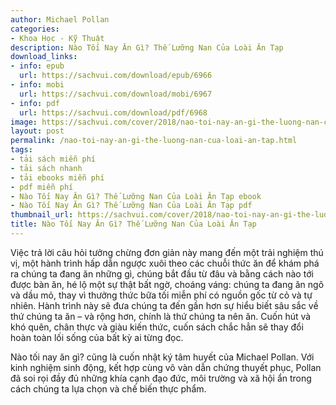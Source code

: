 ```yaml
---
author: Michael Pollan
categories:
- Khoa Học - Kỹ Thuật
description: Nào Tối Nay Ăn Gì? Thế Lưỡng Nan Của Loài Ăn Tạp
download_links:
- info: epub
  url: https://sachvui.com/download/epub/6966
- info: mobi
  url: https://sachvui.com/download/mobi/6967
- info: pdf
  url: https://sachvui.com/download/pdf/6968
image: https://sachvui.com/cover/2018/nao-toi-nay-an-gi-the-luong-nan-cua-loai-an-tap.jpg
layout: post
permalink: /nao-toi-nay-an-gi-the-luong-nan-cua-loai-an-tap.html
tags:
- tải sách miễn phí
- tải sách nhanh
- tải ebooks miễn phí
- pdf miễn phí
- Nào Tối Nay Ăn Gì? Thế Lưỡng Nan Của Loài Ăn Tạp ebook
- Nào Tối Nay Ăn Gì? Thế Lưỡng Nan Của Loài Ăn Tạp pdf
thumbnail_url: https://sachvui.com/cover/2018/nao-toi-nay-an-gi-the-luong-nan-cua-loai-an-tap.jpg
title: Nào Tối Nay Ăn Gì? Thế Lưỡng Nan Của Loài Ăn Tạp
---
```


 <div class="item-desc text-justify"> <p>Việc trả lời câu hỏi tưởng chừng đơn giản này mang đến một trải nghiệm thú vị, một hành trình hấp dẫn ngược xuôi theo các chuỗi thức ăn để khám phá ra chúng ta đang ăn những gì, chúng bắt đầu từ đâu và bằng cách nào tới được bàn ăn, hé lộ một sự thật bất ngờ, choáng váng: chúng ta đang ăn ngô và dầu mỏ, thay vì thưởng thức bữa tối miễn phí có nguồn gốc từ cỏ và tự nhiên. Hành trình này sẽ đưa chúng ta đến gần hơn sự hiểu biết sâu sắc về thứ chúng ta ăn – và rộng hơn, chính là thứ chúng ta nên ăn. Cuốn hút và khó quên, chân thực và giàu kiến thức, cuốn sách chắc hẳn sẽ thay đổi hoàn toàn lối sống của bất kỳ ai từng đọc.</p><p>Nào tối nay ăn gì? cũng là cuốn nhật ký tâm huyết của Michael Pollan. Với kinh nghiệm sinh động, kết hợp cùng vô vàn dẫn chứng thuyết phục, Pollan đã soi rọi đầy đủ những khía cạnh đạo đức, môi trường và xã hội ẩn trong cách chúng ta lựa chọn và chế biến thực phẩm.</p> </div>